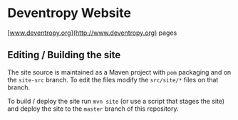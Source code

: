 # Deventropy Website

[www.deventropy.org](http://www.deventropy.org) pages

## Editing / Building the site

The site source is maintained as a Maven project with `pom` packaging and on the `site-src` branch. To edit the files
modify the `src/site/*` files on that branch.

To build / deploy the site run `mvn site` (or use a script that stages the site) and deploy the site to the `master`
branch of this repository.
